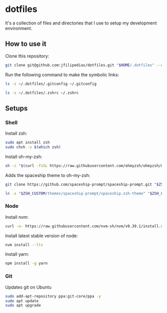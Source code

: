 # dotfiles

It's a collection of files and directories that I use to setup my development environment.

## How to use it
Clone this repository:
```sh
git clone git@github.com:jfilipedias/dotfiles.git "$HOME/.dotfiles" --depth=1
```

Run the following command to make the symbolic links:

```sh
ls -s ~/.dotfiles/.gitconfig ~/.gitconfig

ls -s ~/.dotfiles/.zshrc ~/.zshrc
```


## Setups

### Shell
Install zsh: 
```sh
sudo apt install zsh
sudo chsh -s $(which zsh)
```

Install oh-my-zsh:
```sh
sh -c "$(curl -fsSL https://raw.githubusercontent.com/ohmyzsh/ohmyzsh/master/tools/install.sh)"
```

Adds the spaceship theme to oh-my-zsh:
```sh
git clone https://github.com/spaceship-prompt/spaceship-prompt.git "$ZSH_CUSTOM/themes/spaceship-prompt" --depth=1

ln -s "$ZSH_CUSTOM/themes/spaceship-prompt/spaceship.zsh-theme" "$ZSH_CUSTOM/themes/spaceship.zsh-theme"
```

### Node

Install nvm:
```sh
curl -o- https://raw.githubusercontent.com/nvm-sh/nvm/v0.39.1/install.sh | bash
```

Install latest stable version of node:
```sh
nvm install --lts
```

Install yarn:
```sh
npm install -g yarn
```

### Git

Updates git on Ubuntu
```sh
sudo add-apt-repository ppa:git-core/ppa -y
sudo apt update
sudo apt upgrade
```
